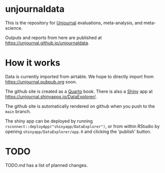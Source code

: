 # unjournaldata

This is the repository for 
[Unjournal](https://www.unjournal.org) evaluations, meta-analysis, and meta-science. 

Outputs and reports from here are published at <https://unjournal.github.io/unjournaldata>.


# How it works

Data is currently imported from airtable. We hope to directly import from
<https://unjournal.pubpub.org> soon.

The github site is created as a [Quarto](https://quarto.org) book. There is also
a [Shiny](https://shiny.posit.co) app at
<https://unjournal.shinyapps.io/DataExplorer/>. 

The github site is automatically rendered on github when you push to the 
`main` branch.

The shiny app can be deployed by running 
`rsconnect::deployApp("shinyapp/DataExplorer")`, or from within RStudio by
opening `shinyapp/DataExplorer/app.R` and clicking the 'publish' button.


# TODO

TODO.md has a list of planned changes. 
